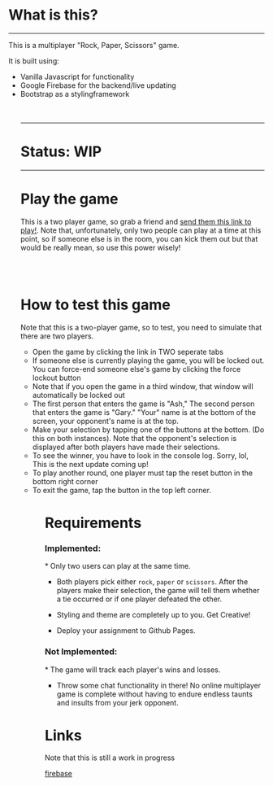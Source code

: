 <h1> What is this?</h1>
<hr>
<p>This is a multiplayer "Rock, Paper, Scissors" game.</p>
<p>It is built using:<p>
<ul>
  <li>Vanilla Javascript for functionality</li>
  <li>Google Firebase for the backend/live updating</li>
  <li>Bootstrap as a stylingframework</li>

<br>
<br>

<hr>
<h1>Status: WIP</h1>
<hr>

<h1>Play the game</h1>
<p>This is a two player game, so grab a friend and <a href="https://gnefkow.github.io/Scissors/" target="_blank">send them this link to play!</a>. Note that, unfortunately, only two people can play at a time at this point, so if someone else is in the room, you can kick them out but that would be really mean, so use this power wisely!</p>

<br>
<br>

<h1>How to test this game</h1>
<p> Note that this is a two-player game, so to test, you need to simulate that there are two players.
<ul>
  <li>Open the game by clicking the link in TWO seperate tabs</li>
  <li>If someone else is currently playing the game, you will be locked out. You can force-end someone else's game by clicking the force lockout button</li>
  <li>Note that if you open the game in a third window, that window will automatically be locked out</li>
  <li>The first person that enters the game is "Ash," The second person that enters the game is "Gary." "Your" name is at the bottom of the screen, your opponent's name is at the top.</li>
  <li>Make your selection by tapping one of the buttons at the bottom. (Do this on both instances). Note that the opponent's selection is displayed after both players have made their selections.</li>
  <li>To see the winner, you have to look in the console log. Sorry, lol, This is the next update coming up!</li>
  <li>To play another round, one player must tap the reset button in the bottom right corner</li>
  <li>To exit the game, tap the button in the top left corner.</li>
<ul>


<h1>Requirements</h1>

<h3>Implemented:</h3>
* Only two users can play at the same time.

* Both players pick either `rock`, `paper` or `scissors`. After the players make their selection, the game will tell them whether a tie occurred or if one player defeated the other.

* Styling and theme are completely up to you. Get Creative!

* Deploy your assignment to Github Pages.

<h3>Not Implemented:</h3>
* The game will track each player's wins and losses.

* Throw some chat functionality in there! No online multiplayer game is complete without having to endure endless taunts and insults from your jerk opponent.




<h1>Links</h1>
<p>Note that this is still a work in progress</p>
<a href="https://console.firebase.google.com/project/paper-scissors-rock-81a81/database/paper-scissors-rock-81a81/data/">firebase</a>